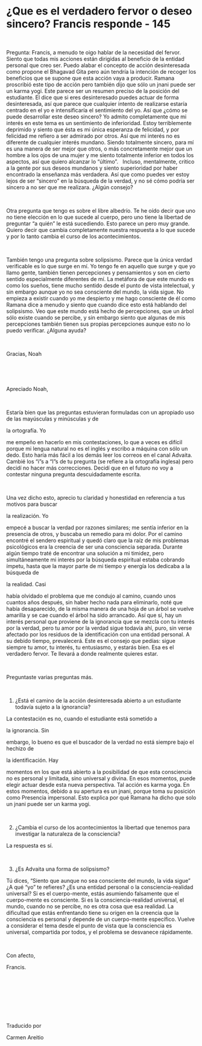 # ¿Que es el verdadero fervor o deseo sincero? Francis responde - 145 


&nbsp; 




Pregunta: Francis, a menudo te oigo hablar de la necesidad del fervor. Siento que todas mis acciones est&aacute;n dirigidas al beneficio de la entidad personal que creo ser. Puedo alabar el concepto de acci&oacute;n desinteresada como propone el Bhagavad Gita pero a&uacute;n tendr&iacute;a la intenci&oacute;n de recoger los beneficios que se supone que esta acci&oacute;n vaya a producir. Ramana proscribi&oacute; este tipo de acci&oacute;n pero tambi&eacute;n dijo que s&oacute;lo un jnani puede ser un karma yogi. Este parece ser un resumen preciso de la posici&oacute;n del estudiante. El dice que si eres desinteresado puedes actuar de forma desinteresada, as&iacute; que parece que cualquier intento de realizarse estar&iacute;a centrado en el yo e intensificar&iacute;a el sentimiento del yo. As&iacute; que &iquest;c&oacute;mo se puede desarrollar este deseo sincero? Yo admito completamente que mi inter&eacute;s en este tema es un sentimiento de inferioridad. Estoy terriblemente deprimido y siento que &eacute;sta es mi &uacute;nica esperanza de felicidad, y por felicidad me refiero a ser admirado por otros. As&iacute; que mi inter&eacute;s no es diferente de cualquier inter&eacute;s mundano. Siendo totalmente sincero, para m&iacute; es una manera de ser mejor que otros, o m&aacute;s concretamente mejor que un hombre a los ojos de una mujer y me siento totalmente inferior en todos los aspectos, as&iacute; que quiero alcanzar lo &ldquo;&uacute;ltimo&rdquo;.
&nbsp; 
Incluso, mentalmente, critico a la gente por sus deseos mundanos y siento superioridad por haber encontrado la ense&ntilde;anza m&aacute;s verdadera. As&iacute; que como puedes ver estoy lejos de ser &ldquo;sincero&rdquo; en la b&uacute;squeda de la verdad, y no s&eacute; c&oacute;mo podr&iacute;a ser sincero a no ser que me realizara. &iquest;Alg&uacute;n consejo? 






&nbsp;






Otra pregunta que tengo es sobre el libre albedr&iacute;o. Te he o&iacute;do decir que uno no tiene elecci&oacute;n en lo que sucede al cuerpo, pero uno tiene la libertad de preguntar &ldquo;a qui&eacute;n&rdquo; le est&aacute; sucediendo. Esto parece un pero muy grande. Quiero decir que cambia completamente nuestra respuesta a lo que sucede y por lo tanto cambia el curso de los acontecimientos. 






&nbsp;






Tambi&eacute;n tengo una pregunta sobre solipsismo. Parece que la &uacute;nica verdad verificable es lo que surge en m&iacute;. Yo tengo fe en aquello que surge y que yo llamo gente, tambi&eacute;n tienen percepciones y pensamientos y son en cierto sentido especialmente diferentes de m&iacute;. La met&aacute;fora de que este mundo es como los sue&ntilde;os, tiene mucho sentido desde el punto de vista intelectual, y sin embargo aunque yo no sea consciente del mundo, la vida sigue. No empieza a existir cuando yo me despierto y me hago consciente de &eacute;l como Ramana dice a menudo y siento que cuando dice esto est&aacute; hablando del solipsismo. Veo que este mundo est&aacute; hecho de percepciones, que un &aacute;rbol s&oacute;lo existe cuando se percibe, y sin embargo siento que algunas de mis percepciones tambi&eacute;n tienen sus propias percepciones aunque esto no lo puedo verificar. &iquest;Alguna ayuda? 






&nbsp;






Gracias, Noah






&nbsp;







&nbsp;






Apreciado Noah,






&nbsp;






Estar&iacute;a bien que las preguntas estuvieran formuladas con un apropiado uso de las may&uacute;sculas y min&uacute;sculas y de 





la ortograf&iacute;a. Yo





 me empe&ntilde;o en hacerlo en mis contestaciones, lo que a veces es dif&iacute;cil porque mi lengua natural no es el ingl&eacute;s y escribo a m&aacute;quina con s&oacute;lo un dedo. Esto har&iacute;a m&aacute;s f&aacute;cil a los dem&aacute;s leer los correos en el canal Advaita. Cambi&eacute; los &ldquo;i&rdquo;s a &ldquo;I&rdquo;s de tu pregunta (se refiere a la ortograf&iacute;a inglesa) pero decid&iacute; no hacer m&aacute;s correcciones. Decid&iacute; que en el futuro no voy a contestar ninguna pregunta descuidadamente escrita. 






&nbsp;






Una vez dicho esto, aprecio tu claridad y honestidad en referencia a tus motivos para buscar 





la realizaci&oacute;n. Yo




 empec&eacute; a buscar la verdad por razones similares; me sent&iacute;a inferior en la presencia de otros, y buscaba un remedio para mi dolor. Por el camino encontr&eacute; el sendero espiritual y qued&oacute; claro que la ra&iacute;z de mis problemas psicol&oacute;gicos era la creencia de ser una consciencia separada. Durante alg&uacute;n tiempo trat&eacute; de encontrar una soluci&oacute;n a mi timidez, pero simult&aacute;neamente mi inter&eacute;s por la b&uacute;squeda espiritual estaba cobrando &iacute;mpetu, hasta que la mayor parte de mi tiempo y energ&iacute;a los dedicaba a la b&uacute;squeda de 




la realidad. Casi





 hab&iacute;a olvidado el problema que me condujo al camino, cuando unos cuantos a&ntilde;os despu&eacute;s, sin haber hecho nada para eliminarlo, not&eacute; que hab&iacute;a desaparecido, de la misma manera de una hoja de un &aacute;rbol se vuelve amarilla y se cae cuando el &aacute;rbol ha sido arrancado. As&iacute; que s&iacute;, hay un inter&eacute;s personal que proviene de la ignorancia que se mezcla con tu inter&eacute;s por la verdad, pero tu amor por la verdad sigue todav&iacute;a ah&iacute;, puro, sin verse afectado por los residuos de la identificaci&oacute;n con una entidad personal. A su debido tiempo, prevalecer&aacute;. Este es el consejo que ped&iacute;as: sigue siempre tu amor, tu inter&eacute;s, tu entusiasmo, y estar&aacute;s bien. Esa es el verdadero fervor. Te llevar&aacute; a donde realmente quieres estar.






&nbsp;






Preguntaste varias preguntas m&aacute;s.






&nbsp;






1. &iquest;Est&aacute; el camino de la acci&oacute;n desinteresada abierto a un estudiante todav&iacute;a sujeto a la ignorancia? 





La contestaci&oacute;n es no, cuando el estudiante est&aacute; sometido a 





la ignorancia. Sin




 embargo, lo bueno es que el buscador de la verdad no est&aacute; siempre bajo el hechizo de 




la identificaci&oacute;n. Hay





 momentos en los que est&aacute; abierto a la posibilidad de que esta consciencia no es personal y limitada, sino universal y divina. En esos momentos, puede elegir actuar desde esta nueva perspectiva. Tal acci&oacute;n es karma yoga. En estos momentos, debido a su apertura es un jnani, porque toma su posici&oacute;n como Presencia impersonal. Esto explica por qu&eacute; Ramana ha dicho que solo un jnani puede ser un karma yogi.






&nbsp;






2. &iquest;Cambia el curso de los acontecimientos la libertad que tenemos para investigar la naturaleza de la consciencia? 





La respuesta es s&iacute;.






&nbsp;






3. &iquest;Es Advaita una forma de solipsismo? 





T&uacute; dices, &ldquo;Siento que aunque no sea consciente del mundo, la vida sigue&rdquo; &iquest;A qu&eacute; &ldquo;yo&rdquo; te refieres? &iquest;Es una entidad personal o la consciencia-realidad universal? Si es el cuerpo-mente, est&aacute;s asumiendo falsamente que el cuerpo-mente es consciente. Si es la consciencia-realidad universal, el mundo, cuando no se percibe, no es otra cosa que esa realidad. La dificultad que est&aacute;s enfrentando tiene su origen en la creencia que la consciencia es personal y depende de un cuerpo-mente espec&iacute;fico. Vuelve a considerar el tema desde el punto de vista que la consciencia es universal, compartida por todos, y el problema se desvanece r&aacute;pidamente.






&nbsp;






Con afecto, 





Francis.






&nbsp;







&nbsp;







&nbsp;







&nbsp;






Traducido por 






Carmen Areitio









